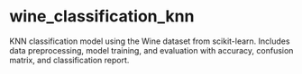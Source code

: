 # wine_classification_knn
KNN classification model using the Wine dataset from scikit-learn. Includes data preprocessing, model training, and evaluation with accuracy, confusion matrix, and classification report.

